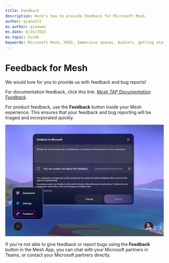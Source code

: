 ```yaml
---
title: Feedback
description: Here's how to provide feedback for Microsoft Mesh
author: qianw211    
ms.author: qianwen
ms.date: 8/24/2023
ms.topic: Guide
keywords: Microsoft Mesh, M365, Immersive spaces, Avatars, getting started, documentation, features
---
```


# Feedback for Mesh

We would love for you to provide us with feedback and bug reports!

For documentation feedback, click this link: [*Mesh TAP Documentation Feedback*](https://forms.office.com/pages/responsepage.aspx?id=v4j5cvGGr0GRqy180BHbRzFnuK83QapOmAXDLf57ZE9UMzdVSlNDU0NRSFozSlNXWDBNSUhDNDYzQy4u).

For product feedback, use the **Feedback** button inside your Mesh experience. This ensures that your feedback and bug reporting will be triaged and incorporated quickly.

![A screenshot of the Feedback menu in Mesh](media/end-user-guide/image098.jpg)

If you're not able to give feedback or report bugs using the **Feedback** button in the Mesh App, you can chat with your Microsoft partners in Teams, or contact your Microsoft partners directly.

